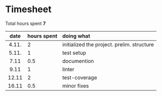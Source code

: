 
# Timesheet

Total hours spent **7**

| date | hours spent | doing what  |
| :----:|:-----| :-----|
| 4.11. | 2    | initialized the project. prelim. structure |
| 5.11. | 1    | test setup |
| 7.11  | 0.5  | documention |
| 9.11  | 1    | linter |
| 12.11 | 2    | test-coverage |
| 16.11 | 0.5  | minor fixes |
